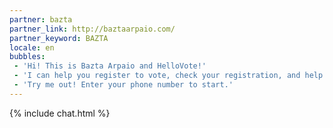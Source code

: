 ```yaml
---
partner: bazta
partner_link: http://baztaarpaio.com/
partner_keyword: BAZTA
locale: en
bubbles:
 - 'Hi! This is Bazta Arpaio and HelloVote!'
 - 'I can help you register to vote, check your registration, and help your friends register'
 - 'Try me out! Enter your phone number to start.'
---
```

{% include chat.html %}


